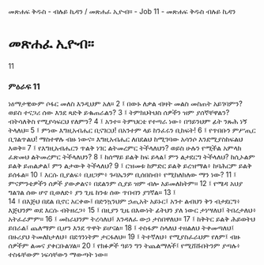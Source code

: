 ﻿
መጽሐፍ ቅዱስ - ብሉይ ኪዳን / መጽሐፈ ኢዮብ። - Job 11 - መጽሐፍ ቅዱስ ብሉይ ኪዳን
# መጽሐፈ ኢዮብ።
11
### ምዕራፍ 11
ነዕማታዊውም ሶፋር መለስ እንዲህም አለ።
2 ፤ በውኑ ለቃል ብዛት መልስ መስጠት አይገባምን? ወይስ ተናጋሪ ሰው እንደ ጻድቅ ይቈጠራልን?
3 ፤ ትምክህትህስ ሰዎችን ዝም ያሰኛቸዋልን? ብትሳለቅስ የሚያሳፍርህ የለምን?
4 ፤ አንተ። ትምህርቴ የተጣራ ነው፥ በዓይንህም ፊት ንጹሕ ነኝ ትላለህ።
5 ፤ ምነው እግዚአብሔር ቢናገርህ! በአንተም ላይ ከንፈሩን ቢከፍት!
6 ፤ የጥበቡን ምሥጢር ቢገልጥልህ! ማስተዋሉ ብዙ ነውና። እግዚአብሔር ለበደልህ ከሚገባው አሳንሶ እንደሚያስከፍልህ እወቅ።
7 ፤ የእግዚአብሔርን ጥልቅ ነገር ልትመረምር ትችላለህን? ወይስ ሁሉን የሚችል አምላክ ፈጽመህ ልትመረምር ትችላለህን?
8 ፤ ከሰማይ ይልቅ ከፍ ይላል፤ ምን ልታደርግ ትችላለህ? ከሲኦልም ይልቅ ይጠልቃል፤ ምን ልታውቅ ትችላለህ?
9 ፤ ርዝመቱ ከምድር ይልቅ ይረዝማል፥ ከባሕርም ይልቅ ይሰፋል። 
10 ፤ እርሱ ቢያልፍ፥ ቢዘጋም፥ ጉባኤንም ቢሰበስብ፥ የሚከለክለው ማን ነው? 
11 ፤ ምናምንቴዎችን ሰዎች ያውቃልና፥ በደልንም ሲያይ ዝም ብሎ አይመለከትም። 
12 ፤ የሜዳ አህያ ግልገል ሰው ሆኖ ቢወለድ፥ ያን ጊዜ ከንቱ ሰው ጥበብን ያገኛል። 
13 ፤  
14 ፤ በእጅህ በደል ቢኖር አርቀው፤ በድንኳንህም ኃጢአት አይኑር፤ አንተ ልብህን ቅን ብታደርግ፥ እጅህንም ወደ እርሱ ብትዘረጋ፥ 
15 ፤ በዚያን ጊዜ በእውነት ፊትህን ያለ ነውር ታነሣለህ፤ ትበረታለህ፥ አትፈራምም። 
16 ፤ መከራህንም ትረሳለህ፤ እንዳለፈ ውኃ ታስበዋለህ። 
17 ፤ ከቅትር ይልቅ ሕይወትህ ይበራል፤ ጨለማም ቢሆን እንደ ጥዋት ይሆናል። 
18 ፤ ተስፋም ስላለህ ተዘልለህ ትቀመጣለህ፤ በዙሪያህ ትመለከታለህ፥ በደኅንነትም ታርፋለህ። 
19 ፤ ትተኛለህ፥ የሚያስፈራህም የለም፤ ብዙ ሰዎችም ልመና ያቀርቡልሃል። 
20 ፤ የክፉዎች ዓይን ግን ትጨልማለች፤ የሚሸሹበትንም ያጣሉ፥ ተስፋቸውም ነፍሳቸውን ማውጣት ነው። 
